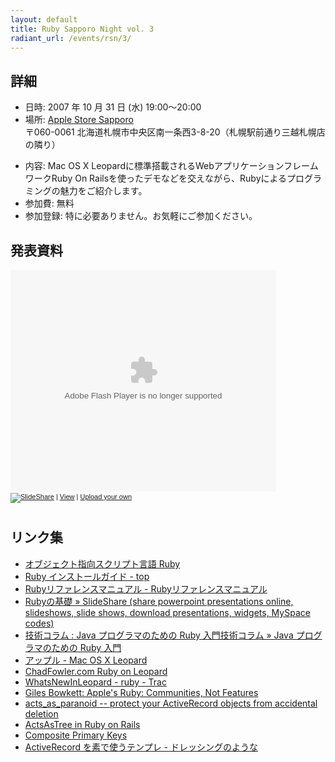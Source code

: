 ```yaml
---
layout: default
title: Ruby Sapporo Night vol. 3
radiant_url: /events/rsn/3/
---
```

## 詳細

- 日時: 2007 年 10 月 31 日 (水) 19:00〜20:00
- 場所: [Apple Store Sapporo](http://www.apple.com/jp/retail/sapporo/map/)<br/>
〒060-0061 北海道札幌市中央区南一条西3-8-20（札幌駅前通り三越札幌店の隣り）
* 内容: Mac OS X Leopardに標準搭載されるWebアプリケーションフレームワークRuby On Railsを使ったデモなどを交えながら、Rubyによるプログラミングの魅力をご紹介します。
* 参加費: 無料
* 参加登録: 特に必要ありません。お気軽にご参加ください。

## 発表資料

<div style="width:425px;text-align:left" id="__ss_153092"><object style="margin:0px" width="425" height="355"><param name="movie" value="http://s3.amazonaws.com/slideshare/ssplayer2.swf?doc=ruby-sapporo-night-vol3-1193965724182800-4"/><param name="allowFullScreen" value="true"/><param name="allowScriptAccess" value="always"/><embed src="http://s3.amazonaws.com/slideshare/ssplayer2.swf?doc=ruby-sapporo-night-vol3-1193965724182800-4" type="application/x-shockwave-flash" allowscriptaccess="always" allowfullscreen="true" width="425" height="355"></embed></object><div style="font-size:11px;font-family:tahoma,arial;height:26px;padding-top:2px;"><a href="http://www.slideshare.net/?src=embed"><img src="http://s3.amazonaws.com/slideshare/logo_embd.png" style="border:0px none;margin-bottom:-5px" alt="SlideShare"/></a> | <a href="http://www.slideshare.net/snoozer05/ruby-sapporo-night-vol3" title="View 'Ruby Sapporo Night Vol3' on SlideShare">View</a> | <a href="http://www.slideshare.net/upload">Upload your own</a></div></div>

## リンク集

* [オブジェクト指向スクリプト言語 Ruby](http://www.ruby-lang.org/ja/)
* [Ruby インストールガイド - top](http://www.ruby-lang.org/ja/install.cgi)
* [Rubyリファレンスマニュアル - Rubyリファレンスマニュアル](http://www.ruby-lang.org/ja/man/)
* [Rubyの基礎 &raquo; SlideShare (share powerpoint presentations online, slideshows, slide shows, download presentations, widgets, MySpace codes)](http://www.slideshare.net/masuidrive/ruby-90109)
* [技術コラム : Java プログラマのための Ruby 入門技術コラム &raquo; Java プログラマのための Ruby 入門](http://www.kbmj.com/tech/index.php?itemid=25)
* [アップル - Mac OS X Leopard](http://www.apple.com/jp/macosx/)
* [ChadFowler.com Ruby on Leopard](http://www.chadfowler.com/2007/10/28/ruby-on-leopard)
* [WhatsNewInLeopard - ruby - Trac](http://trac.macosforge.org/projects/ruby/wiki/WhatsNewInLeopard)
* [Giles Bowkett: Apple's Ruby: Communities, Not Features](http://gilesbowkett.blogspot.com/2007/10/apples-ruby-communities-not-features.html)
* [acts_as_paranoid -- protect your ActiveRecord objects from accidental deletion](http://ar-paranoid.rubyforge.org/)
* [ActsAsTree in Ruby on Rails](http://wiki.rubyonrails.org/rails/pages/ActsAsTree)
* [Composite Primary Keys ](http://compositekeys.rubyforge.org)
* [ActiveRecord を素で使うテンプレ - ドレッシングのような](http://d.hatena.ne.jp/mrkn/20071010/simple_active_record)
